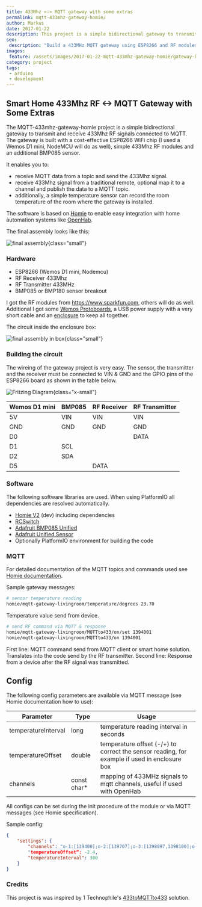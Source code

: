 ```yaml
---
title: 433Mhz <-> MQTT gateway with some extras
permalink: mqtt-433mhz-gateway-homie/
author: Markus
date: 2017-01-22
description: This project is a simple bidirectional gateway to transmit and receive 433Mhz RF signals connected to MQTT. It is built with a cost-effective ESP8266 WiFi chip, simple 433Mhz RF modules and an additional BMP085 sensor.
seo:
 description: "Build a 433MHz MQTT gateway using ESP8266 and RF modules. Bidirectional communication plus BMP085 sensor for comprehensive IoT integration."
images:
 feature: /assets/images/2017-01-22-mqtt-433mhz-gateway-homie/gateway-hero.jpg
category: project
tags:
 - arduino
 - development
---
```


## Smart Home 433Mhz RF <-> MQTT Gateway with Some Extras

The MQTT-433mhz-gateway-homie project is a simple bidirectional gateway to transmit and receive 433Mhz RF signals connected to MQTT. The gateway is built with a cost-effective ESP8266 WiFi chip (I used a Wemos D1 mini, NodeMCU will do as well), simple 433Mhz RF modules and an additional BMP085 sensor.

It enables you to:

- receive MQTT data from a topic and send the 433Mhz signal.
- receive 433Mhz signal from a traditional remote, optional map it to a channel and publish the data to a MQTT topic.
- additionally, a simple temperature sensor can record the room temperature of the room where the gateway is installed.

The software is based on [Homie](https://github.com/marvinroger/homie-esp8266) to enable easy integration with home automation systems like [OpenHab](http://www.openhab.org/).

The final assembly looks like this:

![final assembly](/assets/images/2017-01-22-mqtt-433mhz-gateway-homie/electronics-1.jpg){class="small"}

### Hardware

- ESP8266 (Wemos D1 mini, Nodemcu)
- RF Receiver 433Mhz
- RF Transmitter 433MHz
- BMP085 or BMP180 sensor breakout

I got the RF modules from https://www.sparkfun.com, others will do as well. Additional I got some [Wemos Protoboards](https://www.wemos.cc/product/protoboard.html), a USB power supply with a very short cable
and an [enclosure](https://www.amazon.de/gp/product/B00PZYMLJ4) to keep all together.

The circuit inside the enclosure box:

![final assembly in box](/assets/images/2017-01-22-mqtt-433mhz-gateway-homie/electronics-2.jpg){class="small"}

### Building the circuit

The wireing of the gateway project is very easy. The sensor, the transmitter and the receiver must be connected to VIN & GND and the GPIO pins of the ESP8266 board as shown in the table below.

![Fritzing Diagram](/assets/images/2017-01-22-mqtt-433mhz-gateway-homie/fritzing.jpg){class="x-small"}

| Wemos D1 mini | BMP085 | RF Receiver | RF Transmitter |
| ------------- | ------ | ----------- | -------------- |
| 5V            | VIN    | VIN         | VIN            |
| GND           | GND    | GND         | GND            |
| D0            |        |             | DATA           |
| D1            | SCL    |             |
| D2            | SDA    |             |
| D5            |        | DATA        |

### Software

The following software libraries are used. When using PlatformIO all dependencies are resolved automatically.

- [Homie V2](https://github.com/marvinroger/homie-esp8266) (dev) including dependencies
- [RCSwitch](https://github.com/sui77/rc-switch)
- [Adafruit BMP085 Unified](https://github.com/adafruit/Adafruit_BMP085_Unified)
- [Adafruit Unified Sensor](https://github.com/adafruit/Adafruit_Sensor)
- Optionally PlatformIO environment for building the code

<github-badge repo="mhaack/mqtt-433mhz-gateway-homie"></github-badge>

### MQTT

For detailed documentation of the MQTT topics and commands used see [Homie documentation](https://homie-esp8266.readme.io/docs).

Sample gateway messages:

```bash
# sensor temperature reading
homie/mqtt-gateway-livingroom/temperature/degrees 23.70
```

Temperature value send from device.

```bash
# send RF command via MQTT & response
homie/mqtt-gateway-livingroom/MQTTto433/on/set 1394001
homie/mqtt-gateway-livingroom/MQTTto433/on 1394001
```

First line: MQTT command send from MQTT client or smart home solution. Translates into the code send by the RF transmitter.
Second line: Response from a device after the RF signal was transmitted.

## Config

The following config parameters are available via MQTT message (see Homie documentation how to use):

| Parameter           | Type         | Usage                                                                                        |
| ------------------- | ------------ | -------------------------------------------------------------------------------------------- |
| temperatureInterval | long         | temperature reading interval in seconds                                                      |
| temperatureOffset   | double       | temperature offset (-/+) to correct the sensor reading, for example if used in enclosure box |
| channels            | const char\* | mapping of 433MHz signals to mqtt channels, useful if used with OpenHab                      |

All configs can be set during the init procedure of the module or via MQTT messages (see Homie specification).

Sample config:

```json
{
    "settings": {
        "channels": "o-1:[139400];o-2:[139707];o-3:[1398097,1398100];o-4:[139803];i-1:[44618];i-2:[44620];i-3:[44623];i-4:[44638];i-5:[44700];“,
        "temperatureOffset“: -2.4,
        "temperatureInterval": 300
    }
}
```

### Credits

This project is was inspired by 1 Technophile's [433toMQTTto433](https://1technophile.blogspot.de/2016/09/433tomqttto433-bidirectional-esp8266.html) solution.
